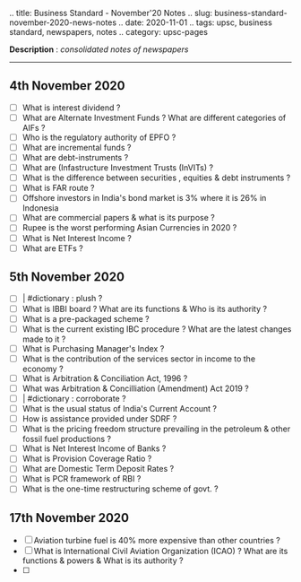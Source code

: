 .. title: Business Standard - November'20  Notes
.. slug: business-standard-november-2020-news-notes
.. date: 2020-11-01 
.. tags: upsc, business standard, newspapers, notes
.. category: upsc-pages

**Description** : *consolidated notes of newspapers*
<!-- TEASER_END -->

***

## 4th November 2020 
- [ ] What is interest dividend ? 
- [ ] What are Alternate Investment Funds ? What are different categories of AIFs ? 
- [ ] Who is the regulatory authority of EPFO ? 
- [ ] What are incremental funds ? 
- [ ] What are debt-instruments ? 
- [ ] What are (Infastructure Investment Trusts (InVITs) ? 
- [ ] What is the difference between securities , equities & debt instruments ?
- [ ] What is FAR route ? 
- [ ] Offshore investors in India's bond market is 3% where it is 26% in Indonesia
- [ ] What are commercial papers & what is its purpose ? 
- [ ] Rupee is the worst performing Asian Currencies in 2020 ?
- [ ] What is Net Interest Income ? 
- [ ] What are ETFs ? 

## 5th November 2020
- [ ] | #dictionary : plush ?
- [ ] What is IBBI board ? What are its functions & Who is its authority ? 
- [ ] What is a pre-packaged scheme ? 
- [ ] What is the current existing IBC procedure ? What are the latest changes made to it ? 
- [ ] What is Purchasing Manager's Index ? 
- [ ] What is the contribution of the services sector in income to the economy ? 
- [ ] What is Arbitration & Conciliation Act, 1996 ? 
- [ ] What was Arbitration & Concilliation (Amendment) Act 2019 ? 
- [ ] | #dictionary : corroborate ? 
- [ ] What is the usual status of India's Current Account ? 
- [ ] How is assistance provided under SDRF ? 
- [ ] What is the pricing freedom structure prevailing in the petroleum & other fossil fuel productions ? 
- [ ] What is Net Interest Income of Banks ? 
- [ ] What is Provision Coverage Ratio ?
- [ ] What are Domestic Term Deposit Rates ? 
- [ ] What is PCR framework of RBI ? 
- [ ] What is the one-time restructuring scheme of govt. ? 

## 17th November 2020
- [ ] Aviation turbine fuel is 40% more expensive than other countries ? 
- [ ] What is International Civil Aviation Organization (ICAO) ? What are its functions & powers & What is its authority ? 
- [ ] 
